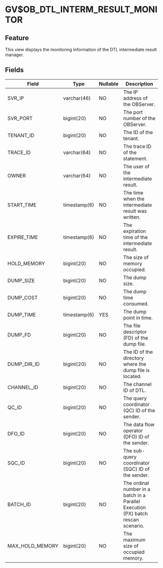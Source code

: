 # GV$OB_DTL_INTERM_RESULT_MONITOR
## Feature
This view displays the monitoring information of the DTL intermediate result manager.
## Fields

| Field | Type | Nullable | Description |
| --- | --- | --- | --- |
| SVR_IP | varchar(46) | NO | The IP address of the OBServer. |
| SVR_PORT | bigint(20) | NO | The port number of the OBServer. |
| TENANT_ID | bigint(20) | NO | The ID of the tenant. |
| TRACE_ID | varchar(64) | NO | The trace ID of the statement. |
| OWNER | varchar(64) | NO | The user of the intermediate result. |
| START_TIME | timestamp(6) | NO | The time when the intermediate result was written. |
| EXPIRE_TIME | timestamp(6) | NO | The expiration time of the intermediate result. |
| HOLD_MEMORY | bigint(20) | NO | The size of memory occupied. |
| DUMP_SIZE | bigint(20) | NO | The dump size. |
| DUMP_COST | bigint(20) | NO | The dump time consumed. |
| DUMP_TIME | timestamp(6) | YES | The dump point in time. |
| DUMP_FD | bigint(20) | NO | The file descriptor (FD) of the dump file. |
| DUMP_DIR_ID | bigint(20) | NO | The ID of the directory where the dump file is located. |
| CHANNEL_ID | bigint(20) | NO | The channel ID of DTL. |
| QC_ID | bigint(20) | NO | The query coordinator (QC) ID of the sender. |
| DFO_ID | bigint(20) | NO | The data flow operator (DFO) ID of the sender. |
| SQC_ID | bigint(20) | NO | The sub-query coordinator (SQC) ID of the sender. |
| BATCH_ID | bigint(20) | NO | The ordinal number in a batch in a Parallel Execution (PX) batch rescan scenario. |
| MAX_HOLD_MEMORY | bigint(20) | NO | The maximum size of occupied memory. |

